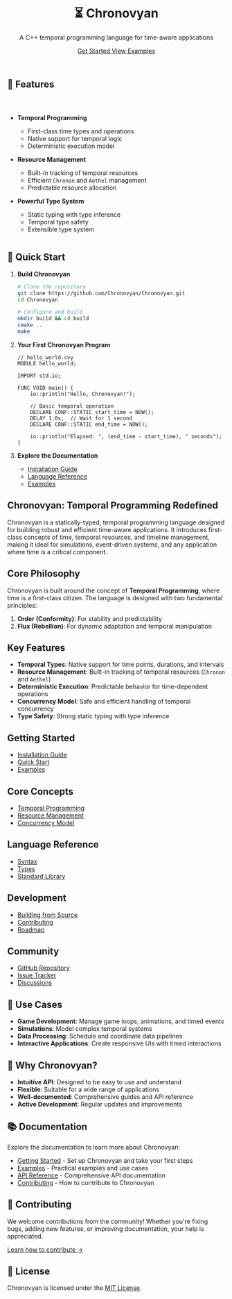 <div class="mdx-hero" style="text-align: center; margin: 2em 0 4em 0;">
    <h1>⏳ Chronovyan</h1>
    <p class="lead">A C++ temporal programming language for time-aware applications</p>
    <p>
        <a href="getting-started/installation/" class="md-button md-button--primary">
            Get Started
        </a>
        <a href="examples/" class="md-button">
            View Examples
        </a>
    </p>
</div>

## 🚀 Features

<div class="grid cards" style="display: grid; grid-template-columns: repeat(auto-fit, minmax(300px, 1fr)); gap: 1.5rem; margin: 2em 0;">

- **Temporal Programming**
  - First-class time types and operations
  - Native support for temporal logic
  - Deterministic execution model

- **Resource Management**
  - Built-in tracking of temporal resources
  - Efficient `Chronon` and `Aethel` management
  - Predictable resource allocation

- **Powerful Type System**
  - Static typing with type inference
  - Temporal type safety
  - Extensible type system

</div>

## 📖 Quick Start

1. **Build Chronovyan**
   ```bash
   # Clone the repository
   git clone https://github.com/Chronovyan/Chronovyan.git
   cd Chronovyan
   
   # Configure and build
   mkdir build && cd build
   cmake ..
   make
   ```

2. **Your First Chronovyan Program**
   ```chronovyan
   // hello_world.cvy
   MODULE hello_world;
   
   IMPORT std.io;
   
   FUNC VOID main() {
       io::println("Hello, Chronovyan!");
       
       // Basic temporal operation
       DECLARE CONF::STATIC start_time = NOW();
       DELAY 1.0s;  // Wait for 1 second
       DECLARE CONF::STATIC end_time = NOW();
       
       io::println("Elapsed: ", (end_time - start_time), " seconds");
   }
   ```

3. **Explore the Documentation**
   - [Installation Guide](getting-started/installation.md)
   - [Language Reference](reference/syntax.md)
   - [Examples](examples.md)

## Chronovyan: Temporal Programming Redefined

Chronovyan is a statically-typed, temporal programming language designed for building robust and efficient time-aware applications. It introduces first-class concepts of time, temporal resources, and timeline management, making it ideal for simulations, event-driven systems, and any application where time is a critical component.

## Core Philosophy

Chronovyan is built around the concept of **Temporal Programming**, where time is a first-class citizen. The language is designed with two fundamental principles:

1. **Order (Conformity)**: For stability and predictability
2. **Flux (Rebellion)**: For dynamic adaptation and temporal manipulation

## Key Features

- **Temporal Types**: Native support for time points, durations, and intervals
- **Resource Management**: Built-in tracking of temporal resources (`Chronon` and `Aethel`)
- **Deterministic Execution**: Predictable behavior for time-dependent operations
- **Concurrency Model**: Safe and efficient handling of temporal concurrency
- **Type Safety**: Strong static typing with type inference

## Getting Started

- [Installation Guide](getting-started/installation.md)
- [Quick Start](getting-started/quickstart.md)
- [Examples](examples.md)

## Core Concepts

- [Temporal Programming](concepts/temporal_programming.md)
- [Resource Management](concepts/resource_management.md)
- [Concurrency Model](concepts/concurrency.md)

## Language Reference

- [Syntax](reference/syntax.md)
- [Types](reference/types.md)
- [Standard Library](reference/stdlib/index.md)

## Development

- [Building from Source](development/building.md)
- [Contributing](CONTRIBUTING.md)
- [Roadmap](ROADMAP.md)

## Community

- [GitHub Repository](https://github.com/yourusername/chronovyan)
- [Issue Tracker](https://github.com/yourusername/chronovyan/issues)
- [Discussions](https://github.com/yourusername/chronovyan/discussions)

## 🎯 Use Cases

- **Game Development**: Manage game loops, animations, and timed events
- **Simulations**: Model complex temporal systems
- **Data Processing**: Schedule and coordinate data pipelines
- **Interactive Applications**: Create responsive UIs with timed interactions

## 🌟 Why Chronovyan?

- **Intuitive API**: Designed to be easy to use and understand
- **Flexible**: Suitable for a wide range of applications
- **Well-documented**: Comprehensive guides and API reference
- **Active Development**: Regular updates and improvements

## 📚 Documentation

Explore the documentation to learn more about Chronovyan:

- [Getting Started](getting-started/installation.md) - Set up Chronovyan and take your first steps
- [Examples](examples.md) - Practical examples and use cases
- [API Reference](api.md) - Comprehensive API documentation
- [Contributing](CONTRIBUTING.md) - How to contribute to Chronovyan

## 🤝 Contributing

We welcome contributions from the community! Whether you're fixing bugs, adding new features, or improving documentation, your help is appreciated.

[Learn how to contribute →](CONTRIBUTING.md)

## 📄 License

Chronovyan is licensed under the [MIT License](LICENSE).
